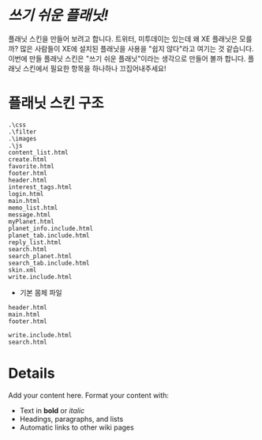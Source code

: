 # _쓰기 쉬운 플래닛!_ #
플래닛 스킨을 만들어 보려고 합니다. 트위터, 미투데이는 있는데 왜 XE 플래닛은 모를까?
많은 사람들이 XE에 설치된 플래닛을 사용을 "쉽지 않다"라고 여기는 것 같습니다.
이번에 만들 플래닛 스킨은 "쓰기 쉬운 플래닛"이라는 생각으로 만들어 볼까 합니다.
플래닛 스킨에서 필요한 항목을 하나하나 끄집어내주세요!

# 플래닛 스킨 구조 #

```
.\css
.\filter
.\images
.\js
content_list.html
create.html
favorite.html
footer.html
header.html
interest_tags.html
login.html
main.html
memo_list.html
message.html
myPlanet.html
planet_info.include.html
planet_tab.include.html
reply_list.html
search.html
search_planet.html
search_tab.include.html
skin.xml
write.include.html
```


  * 기본 몸체 파일
```
header.html
main.html
footer.html

write.include.html
search.html
```

# Details #

Add your content here.  Format your content with:
  * Text in **bold** or _italic_
  * Headings, paragraphs, and lists
  * Automatic links to other wiki pages